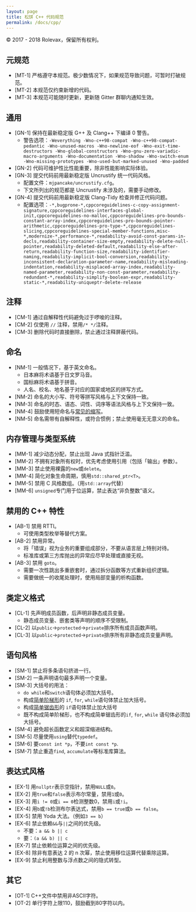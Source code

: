 ```yaml
---
layout: page
title: 松饼 C++ 代码规范
permalink: /docs/cpp/
---
```


© 2017 - 2018 Rolevax，保留所有权利。

## 元规范

- [MT-1] 严格遵守本规范。极少数情况下，如果规范导致问题，可暂时打破规范。
- [MT-2] 本规范仅约束新增的代码。
- [MT-3] 本规范可能随时更新，更新随 Gitter 群聊内通知生效。

## 通用

- [GN-1] 保持在最新稳定版 G++ 及 Clang++ 下编译 0 警告。
    - 警告选项：`-Weverything -Wno-c++98-compat -Wno-c++98-compat-pedantic -Wno-unused-macros -Wno-newline-eof -Wno-exit-time-destructors -Wno-global-constructors -Wno-gnu-zero-variadic-macro-arguments -Wno-documentation -Wno-shadow -Wno-switch-enum -Wno-missing-prototypes -Wno-used-but-marked-unused -Wno-padded`
- [GN-2] 代码可维护性比性能重要，除非性能影响实际体验。
- [GN-3] 提交代码前用最新稳定版 Uncrustify 统一代码风格。
    - 配置文件：`mjpancake/uncrustify.cfg`。
    - 下文所列出的规范都是 Uncrustify 未涉及的，需要手动修改。
- [GN-4] 提交代码前用最新稳定版 Clang-Tidy 检查并修正代码问题。
    - 配置选项：`-*,bugprone-*,cppcoreguidelines-c-copy-assignment-signature,cppcoreguidelines-interfaces-global-init,cppcoreguidelines-no-malloc,cppcoreguidelines-pro-bounds-constant-array-index,cppcoreguidelines-pro-bounds-pointer-arithmetic,cppcoreguidelines-pro-type-*,cppcoreguidelines-slicing,cppcoreguidelines-special-member-functions,misc-*,modernize-*,performance-*,readability-avoid-const-params-in-decls,readability-container-size-empty,readability-delete-null-pointer,readability-deleted-default,readability-else-after-return,readability-function-size,readability-identifier-naming,readability-implicit-bool-conversion,readability-inconsistent-declaration-parameter-name,readability-misleading-indentation,readability-misplaced-array-index,readability-named-parameter,readability-non-const-parameter,readability-redundant-*,readability-simplify-boolean-expr,readability-static-*,readability-uniqueptr-delete-release`

## 注释

- [CM-1] 通过自解释性代码避免过于啰唆的注释。
- [CM-2] 仅使用 `//` 注释，禁用`/* */`注释。
- [CM-3] 删除代码时直接删除，禁止通过注释屏蔽代码。

## 命名

- [NM-1] 一般情况下，基于英文命名。
    - 日本麻将术语基于日文罗马音。
    - 国标麻将术语基于拼音。
    - 人名、校名、地名基于对应的国家或地区的拼写方式。
- [NM-2] 命名的大小写、符号等拼写风格与上下文保持一致。
- [NM-3] 命名的时态、语态、词性、词序等语法风格与上下文保持一致。
- [NM-4] 鼓励使用短命名与[常见的缩写](/docs/abbr/)。
- [NM-5] 命名需带有自解释性，或符合惯例；禁止使用毫无无意义的命名。

## 内存管理与类型系统

- [MM-1] 减少动态分配，禁止出现 Java 式指针泛滥。
- [MM-2] 不拥有对象所有权时，优先考虑使用引用（包括「输出」参数）。
- [MM-3] 禁止使用裸露的`new`或`delete`。
- [MM-4] 简化对象生命周期，慎用`std::shared_ptr<T>`。
- [MM-5] 禁用 C 风格数组。（用`std::array`代替）
- [MM-6] `unsigned`专门用于位运算，禁止表达“非负整数”语义。

## 禁用的 C++ 特性

- [AB-1] 禁用 RTTI。
    - 可使用类型枚举等替代方案。
- [AB-2] 禁用异常。
    - 将「错误」视为业务的重要组成部分，不要从语言层上特别对待。
    - 标准库或第三方库抛出的异常应尽早处理或直接无视。
- [AB-3] 禁用 `goto`。
    - 需要一次性跳出多重嵌套时，通过拆分函数等方式重新组织逻辑。
    - 需要做统一的收尾处理时，使用局部变量的析构函数。

## 类定义格式

- [CL-1] 先声明成员函数，后声明非静态成员变量。
    - 静态成员变量、嵌套类等声明的顺序不受限制。
- [CL-2] 以`public`->`protected`->`private`排序所有成员函数声明。
- [CL-3] 以`public`->`protected`->`private`排序所有非静态成员变量声明。

## 语句风格

- [SM-1] 禁止将多条语句挤进一行。
- [SM-2] 一条声明语句最多声明一个变量。
- [SM-3] 大括号的用法：
    - `do while`和`switch`语句体必须加大括号。
    - 构成[简单阶梯形](/docs/cpp-note#stairs)的
      `if`, `for`, `while`语句体禁止加大括号。
    - 构成[简单锯齿形](/docs/cpp-note#stairs)的
      `if`语句体禁止加大括号
    - 既不构成简单阶梯形，也不构成简单锯齿形的`if`, `for`, `while`
      语句体必须加大括号。
- [SM-4] 避免超长函数定义和超深缩进结构。
- [SM-5] 尽量使用`using`替代`typedef`。
- [SM-6] 要`const int *p`，不要`int const *p`.
- [SM-7] 禁止重造`find`, `accumulate`等标准库算法。

## 表达式风格

- [EX-1] 用`nullptr`表示空指针，禁用`NULL`或`0`。
- [EX-2] 用`true`和`false`表示布尔常量，禁用`1`或`0`。
- [EX-3] 用`i != 0`或`i == 0`检测整数0，禁用`i`或`!i`。
- [EX-4] 用`b`或`!b`检测布尔表达式，禁用`b == true`或`b == false`。
- [EX-5] 禁用 Yoda 大法。（例如`3 == b`）
- [EX-6] 禁止依赖`&&`与`||`之间的优先级。
  - 不要：`a && b || c`
  - 要：`(a && b) || c`
- [EX-7] 禁止依赖位运算之间的优先级。
- [EX-8] 除非有意表达 2 的 n 次幂，禁止使用移位运算代替乘除运算。
- [EX-9] 禁止利用整数与浮点数之间的隐式转型。

## 其它

- [OT-1] C++文件中禁用非ASCII字符。
- [OT-2] 单行字符上限110，鼓励截到80字符以内。



